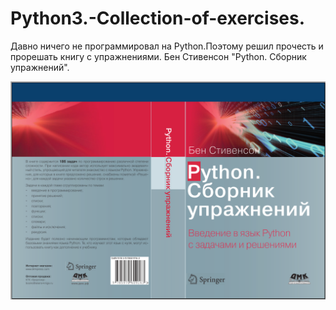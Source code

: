 # Python3.-Collection-of-exercises.
Давно ничего не программировал на Python.Поэтому решил прочесть и прорешать книгу с упражнениями. Бен Стивенсон "Python. Сборник упражнений".

![alt text](https://github.com/adm-academic/Python3_Collection_of_exercises/blob/main/BOOK_SCREENSHOT.png?raw=true)
